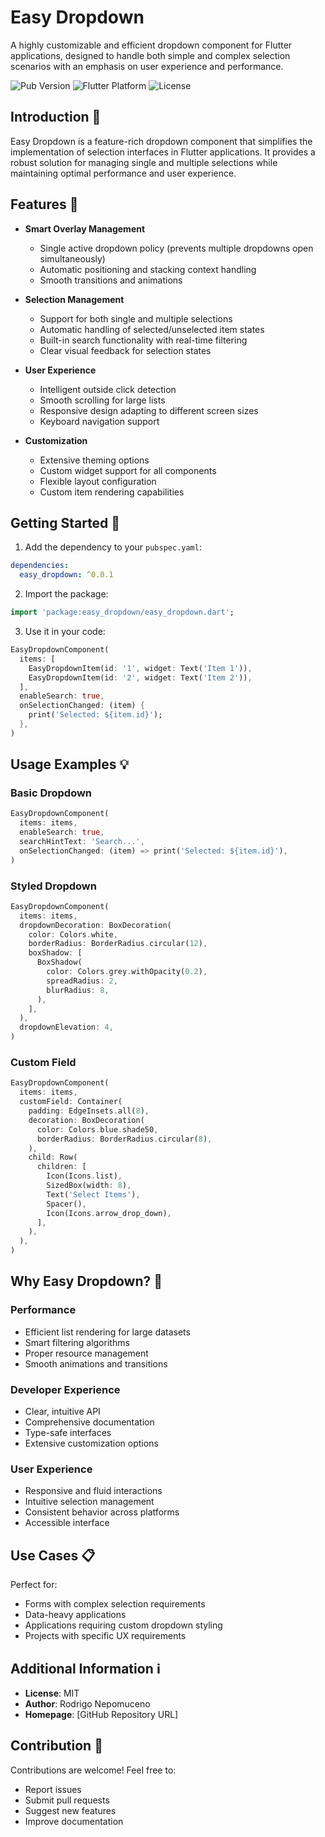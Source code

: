 # Easy Dropdown

A highly customizable and efficient dropdown component for Flutter applications, designed to handle both simple and complex selection scenarios with an emphasis on user experience and performance.

![Pub Version](https://img.shields.io/pub/v/easy_dropdown)
![Flutter Platform](https://img.shields.io/badge/platform-flutter-blue.svg)
![License](https://img.shields.io/badge/license-MIT-blue.svg)

## Introduction 📱

Easy Dropdown is a feature-rich dropdown component that simplifies the implementation of selection interfaces in Flutter applications. It provides a robust solution for managing single and multiple selections while maintaining optimal performance and user experience.

## Features 🎯

- **Smart Overlay Management**
  - Single active dropdown policy (prevents multiple dropdowns open simultaneously)
  - Automatic positioning and stacking context handling
  - Smooth transitions and animations

- **Selection Management**
  - Support for both single and multiple selections
  - Automatic handling of selected/unselected item states
  - Built-in search functionality with real-time filtering
  - Clear visual feedback for selection states

- **User Experience**
  - Intelligent outside click detection
  - Smooth scrolling for large lists
  - Responsive design adapting to different screen sizes
  - Keyboard navigation support

- **Customization**
  - Extensive theming options
  - Custom widget support for all components
  - Flexible layout configuration
  - Custom item rendering capabilities

## Getting Started 🚀

1. Add the dependency to your `pubspec.yaml`:

```yaml
dependencies:
  easy_dropdown: ^0.0.1
```

2. Import the package:

```dart
import 'package:easy_dropdown/easy_dropdown.dart';
```

3. Use it in your code:

```dart
EasyDropdownComponent(
  items: [
    EasyDropdownItem(id: '1', widget: Text('Item 1')),
    EasyDropdownItem(id: '2', widget: Text('Item 2')),
  ],
  enableSearch: true,
  onSelectionChanged: (item) {
    print('Selected: ${item.id}');
  },
)
```

## Usage Examples 💡

### Basic Dropdown

```dart
EasyDropdownComponent(
  items: items,
  enableSearch: true,
  searchHintText: 'Search...',
  onSelectionChanged: (item) => print('Selected: ${item.id}'),
)
```

### Styled Dropdown

```dart
EasyDropdownComponent(
  items: items,
  dropdownDecoration: BoxDecoration(
    color: Colors.white,
    borderRadius: BorderRadius.circular(12),
    boxShadow: [
      BoxShadow(
        color: Colors.grey.withOpacity(0.2),
        spreadRadius: 2,
        blurRadius: 8,
      ),
    ],
  ),
  dropdownElevation: 4,
)
```

### Custom Field

```dart
EasyDropdownComponent(
  items: items,
  customField: Container(
    padding: EdgeInsets.all(8),
    decoration: BoxDecoration(
      color: Colors.blue.shade50,
      borderRadius: BorderRadius.circular(8),
    ),
    child: Row(
      children: [
        Icon(Icons.list),
        SizedBox(width: 8),
        Text('Select Items'),
        Spacer(),
        Icon(Icons.arrow_drop_down),
      ],
    ),
  ),
)
```

## Why Easy Dropdown? 🤔

### Performance
- Efficient list rendering for large datasets
- Smart filtering algorithms
- Proper resource management
- Smooth animations and transitions

### Developer Experience
- Clear, intuitive API
- Comprehensive documentation
- Type-safe interfaces
- Extensive customization options

### User Experience
- Responsive and fluid interactions
- Intuitive selection management
- Consistent behavior across platforms
- Accessible interface

## Use Cases 📋

Perfect for:
- Forms with complex selection requirements
- Data-heavy applications
- Applications requiring custom dropdown styling
- Projects with specific UX requirements

## Additional Information ℹ️

- **License**: MIT
- **Author**: Rodrigo Nepomuceno
- **Homepage**: [GitHub Repository URL]

## Contribution 🤝

Contributions are welcome! Feel free to:
- Report issues
- Submit pull requests
- Suggest new features
- Improve documentation
